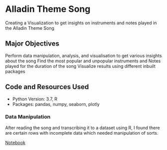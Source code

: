 # Alladin Theme Song

Creating a Visualization to get insights on instruments and notes played in the Alladin Theme Song

## Major Objectives

Perform data manipulation, analysis, and visualisation to get various insights about the song
Find the most popular and unpopular instruments and Notes played for the duration of the song
Visualize results using different inbuilt packages

## Code and Resources Used

- Python Version: 3.7, R
- Packages: pandas, numpy, seaborn, plotly


### Data Manipulation

After reading the song and transcribing it to a dataset using R, I found there are certain rows with incomplete data which needed manipulation of sorts.

[Notebook](https://github.com/lagom-QB/Alladin-Theme-Song/blob/main/notebook/app_music.ipynb)
